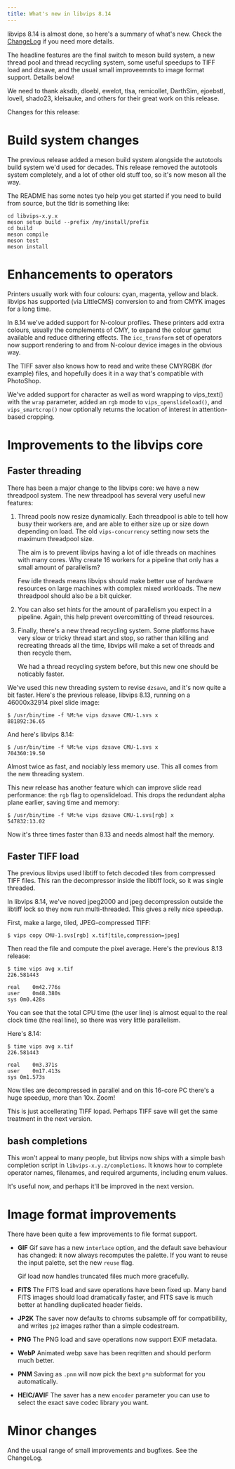```yaml
---
title: What's new in libvips 8.14
---
```


libvips 8.14 is almost done, so here's a summary of what's new. Check the
[ChangeLog](https://github.com/libvips/libvips/blob/master/ChangeLog)
if you need more details.

The headline features are the final switch to meson build system, a new
thread pool and thread recycling system, some useful speedups to TIFF load
and dzsave, and the usual small improveemnts to image format support. Details
below!

We need to thank aksdb, dloebl, ewelot, tlsa, remicollet, DarthSim,
ejoebstl, lovell, shado23, kleisauke, and others for their great work on
this release.

Changes for this release:

# Build system changes

The previous release added a meson build system alongside the autotools build
system we'd used for decades. This release removed the autotools system
completely, and a lot of other old stuff too, so it's now meson all the way.

The README has some notes tyo help you get started if you need to build from
source, but the tldr is something like:

```
cd libvips-x.y.x
meson setup build --prefix /my/install/prefix
cd build
meson compile
meson test
meson install
```

# Enhancements to operators

Printers usually work with four colours: cyan, magenta, yellow and black.
libvips has supported (via LittleCMS) conversion to and from CMYK images for a
long time.

In 8.14 we've added support for N-colour profiles. These printers add extra
colours, usually the complements of CMY, to expand the colour gamut available
and reduce dithering effects. The `icc_transform` set of operators now 
support rendering to and from N-colour device images in the obvious way.

The TIFF saver also knows how to read and write these CMYRGBK (for example)
files, and hopefully does it in a way that's compatible with PhotoShop.

We've added support for character as well as word wrapping to vips_text() with
the `wrap` parameter, added an `rgb` mode to `vips_openslideload()`, and
`vips_smartcrop()` now optionally returns the location of interest in
attention-based cropping.

# Improvements to the libvips core

## Faster threading

There has been a major change to the libvips core: we have a new threadpool
system. The new threadpool has several very useful new features:

1. Thread pools now resize dynamically. Each threadpool is able to tell how 
   busy their workers are, and are able to either size up or size down 
   depending on load. The old `vips-concurrency` setting now sets the maximum
   threadpool size.

   The aim is to prevent libvips having a lot of idle threads on machines with
   many cores. Why create 16 workers for a pipeline that only has a small
   amount of parallelism? 

   Few idle threads means libvips should make better use of hardware resources
   on large machines with complex mixed workloads. The new threadpool should
   also be a bit quicker.

2. You can also set hints for the amount of parallelism you expect in a
   pipeline. Again, this help prevent overcomitting of thread resources.

3. Finally, there's a new thread recycling system. Some platforms have very
   slow or tricky thread start and stop, so rather than killing and recreating
   threads all the time, libvips will make a set of threads and then recycle
   them.

   We had a thread recycling system before, but this new one should be
   noticably faster.

We've used this new threading system to revise `dzsave`, and it's now quite a
bit faster. Here's the previous release, libvips 8.13, running on a
46000x32914 pixel slide image:

```
$ /usr/bin/time -f %M:%e vips dzsave CMU-1.svs x
881892:36.65
```

And here's libvips 8.14:

```
$ /usr/bin/time -f %M:%e vips dzsave CMU-1.svs x
704360:19.50
```

Almost twice as fast, and nociably less memory use. This all comes from the
new threading system.

This new release has another feature which can improve slide read
performance: the `rgb` flag to openslideload. This drops the redundant alpha 
plane earlier, saving time and memory:

```
$ /usr/bin/time -f %M:%e vips dzsave CMU-1.svs[rgb] x
547832:13.02
```

Now it's three times faster than 8.13 and needs almost half the memory.

## Faster TIFF load

The previous libvips used libtiff to fetch decoded tiles from compressed 
TIFF files. This ran the decompressor inside the libtiff lock, so it was
single threaded.

In libvips 8.14, we've noved jpeg2000 and jpeg decompression outside the
libtiff lock so they now run multi-threaded. This gives a relly nice speedup.

First, make a large, tiled, JPEG-compressed TIFF:

```
$ vips copy CMU-1.svs[rgb] x.tif[tile,compression=jpeg]
```

Then read the file and compute the pixel average. Here's the previous 8.13
release:

```
$ time vips avg x.tif 
226.581443

real    0m42.776s
user    0m48.380s
sys 0m0.428s
```

You can see that the total CPU time (the user line) is almost equal to the
real clock time (the real line), so there was very little parallelism.

Here's 8.14:

```
$ time vips avg x.tif 
226.581443

real	0m3.371s
user	0m17.413s
sys	0m1.573s
```

Now tiles are decompressed in parallel and on this 16-core PC there's a
huge speedup, more than 10x. Zoom!

This is just accellerating TIFF lopad. Perhaps TIFF save will get the same
treatment in the next version.

## bash completions

This won't appeal to many people, but libvips now ships with a simple
bash completion script in `libvips-x.y.z/completions`. It knows how to
complete operator names, filenames, and required arguments, including enum
values.

It's useful now, and perhaps it'll be improved in the next version.

# Image format improvements

There have been quite a few improvements to file format support.

- **GIF** Gif save has a new `interlace` option, and the default save
  behaviour has changed: it now always recomputes the palette. If you want to
  reuse the input palette, set the new `reuse` flag.

  Gif load now handles truncated files much more gracefully.

- **FITS** The FITS load and save operations have been fixed up. Many band
  FITS images should load dramatically faster, and FITS save is much better at
  handling duplicated header fields.

- **JP2K** The saver now defaults to chroms subsample off for compatibility,
  and writes `jp2` images rather than a simple codestream.

- **PNG** The PNG load and save operations now support EXIF metadata.

- **WebP** Animated webp save has been reqritten and should perform much
  better.

- **PNM** Saving as `.pnm` will now pick the bext `p*m` subformat for you
  automatically.

- **HEIC/AVIF** The saver has a new `encoder` parameter you can use to select
  the exact save codec library you want.

# Minor changes

And the usual range of small improvements and bugfixes. See the ChangeLog.
